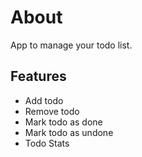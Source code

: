 # About

App to manage your todo list.

## Features

- Add todo
- Remove todo
- Mark todo as done
- Mark todo as undone
- Todo Stats
